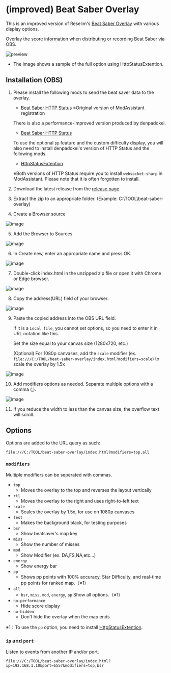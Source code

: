 # (improved) Beat Saber Overlay

This is an improved version of Reselim's [Beat Saber Overlay](https://github.com/Reselim/beat-saber-overlay) with various display options.

Overlay the score information when distributing or recording Beat Saber via OBS.

![preview](https://rynan4818.github.io/beatsaber-overlay-bsr-image.png)

- The image shows a sample of the full option using HttpStatusExtention.

## Installation (OBS)

1. Please install the following mods to send the beat saver data to the overlay.
   - [Beat Saber HTTP Status](https://github.com/opl-/beatsaber-http-status) ※Original version of ModAssistant registration

   There is also a performance-improved version produced by denpadokei.
   - [Beat Saber HTTP Status](https://github.com/denpadokei/beatsaber-http-status)

   To use the optional `pp` feature and the custom difficulty display, you will also need to install denpadokei's version of HTTP Status and the following mods.
	 - [HttpStatusExtention](https://github.com/denpadokei/HttpStatusExtention)

   ※Both versions of HTTP Status require you to install `websocket-sharp` in ModAssistant. Please note that it is often forgotten to install.

2. Download the latest release from the [release page](https://github.com/rynan4818/beat-saber-overlay/releases).

3. Extract the zip to an appropriate folder. (Example: C:\TOOL\beat-saber-overlay)

4. Create a Browser source

![image](https://rynan4818.github.io/beatsaber-overlay-obs-setting1_en.png)

5. Add the Browser to Sources

![image](https://rynan4818.github.io/beatsaber-overlay-obs-setting2_en.png)

6. In Create new, enter an appropriate name and press OK.

![image](https://rynan4818.github.io/beatsaber-overlay-obs-setting3_en.png)

7. Double-click index.html in the unzipped zip file or open it with Chrome or Edge browser.

![image](https://rynan4818.github.io/beatsaber-overlay-obs-setting4_en.png)

8. Copy the address(URL) field of your browser.

![image](https://rynan4818.github.io/beatsaber-overlay-obs-setting5_en.png)

9. Paste the copied address into the OBS URL field.

   If it is a `Local file`, you cannot set options, so you need to enter it in URL notation like this.

   Set the size equal to your canvas size (1280x720, etc.)

   (Optional) For 1080p canvases, add the `scale` modifier (ex. `file:///C:/TOOL/beat-saber-overlay/index.html?modifiers=scale`) to scale the overlay by 1.5x

![image](https://rynan4818.github.io/beatsaber-overlay-obs-setting6_en.png)

10. Add modifiers options as needed. Separate multiple options with a comma (,).

![image](https://rynan4818.github.io/beatsaber-overlay-obs-setting7_en.png)

11. If you reduce the width to less than the canvas size, the overflow text will scroll.


## Options

Options are added to the URL query as such:

```
file:///C:/TOOL/beat-saber-overlay/index.html?modifiers=top,all
```

### `modifiers`

Multiple modifiers can be seperated with commas.

- `top`
	* Moves the overlay to the top and reverses the layout vertically
- `rtl`
	* Moves the overlay to the right and uses right-to-left text
- `scale`
	* Scales the overlay by 1.5x, for use on 1080p canvases
- `test`
	* Makes the background black, for testing purposes
- `bsr`
	* Show beatsaver's map key
- `miss`
	* Show the number of misses
- `mod`
	* Show Modifier (ex. DA,FS,NA,etc...)
- `energy`
	* Show energy bar
- `pp`
	* Shows pp points with 100% accuracy, Star Difficulty, and real-time pp points for ranked map.（※1）
- `all`
	* `bsr`, `miss`, `mod`, `energy`, `pp` Show all options.（※1）
- `no-performance`
	* Hide score display
- `no-hidden`
	* Don't hide the overlay when the map ends

※1：To use the `pp` option, you need to install [HttpStatusExtention](https://github.com/denpadokei/HttpStatusExtention).

### `ip` and `port`

Listen to events from another IP and/or port.
```
file:///C:/TOOL/beat-saber-overlay/index.html?ip=192.168.1.10&port=6557&modifiers=top,bsr
```
